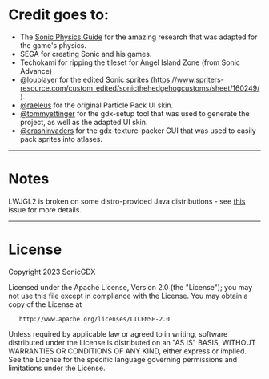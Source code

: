 # Credit goes to:
* The [Sonic Physics Guide](https://info.sonicretro.org/Sonic_Physics_Guide) for the amazing research that was adapted for the game's physics.
* SEGA for creating Sonic and his games.
* Techokami for ripping the tileset for Angel Island Zone (from Sonic Advance)
* [@louplayer](https://github.com/louplayer) for the edited Sonic sprites (https://www.spriters-resource.com/custom_edited/sonicthehedgehogcustoms/sheet/160249/).
* [@raeleus](https://github.com/raeleus) for the original Particle Pack UI skin.
* [@tommyettinger](https://github.com/tommyettinger) for the gdx-setup tool that was used to generate the project, as well as the adapted UI skin.
* [@crashinvaders](https://github.com/crashinvaders) for the gdx-texture-packer GUI that was used to easily pack sprites into atlases.

---
# Notes
LWJGL2 is broken on some distro-provided Java distributions - see [this](https://github.com/libgdx/gdx-liftoff/issues/150) issue for more details.

---
# License

Copyright 2023 SonicGDX

Licensed under the Apache License, Version 2.0 (the "License");
you may not use this file except in compliance with the License.
You may obtain a copy of the License at

       http://www.apache.org/licenses/LICENSE-2.0

Unless required by applicable law or agreed to in writing, software
distributed under the License is distributed on an "AS IS" BASIS,
WITHOUT WARRANTIES OR CONDITIONS OF ANY KIND, either express or implied.
See the License for the specific language governing permissions and
limitations under the License.
